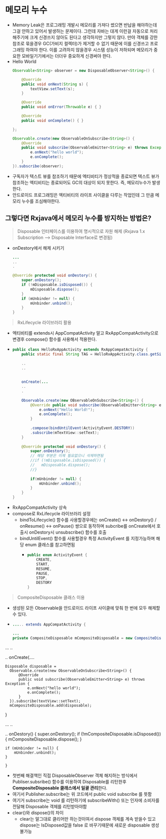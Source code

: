메모리 누수
===
* Memory Leak은 프로그래밍 개발시 메모리를 가져다 썼으면 반납을 해야하는데 그걸 안하고 있어서 발생하는 문제이다. 
그런데 자바는 대게 이런걸 자동으로 처리해주기에 크게 신경쓰지 않아도 된다고 생각하지만 그렇지 않다.
만야 객체를 강한 참조로 묶을경우 GC(가비지 컬렉터)가 제거할 수 없기 때문에 이를 신경쓰고 프로그래밍 하여야 한다.
이를 고려하지 않을경우 시스템 성능이 저하되며 메모리가 중요한 모바일기기에서는 더더우 중요하게 신경써야 한다.
* Hello World
  ```java
  Observable<String> observer = new DisposableObserver<String>() {
  
      @Override
      public void onNext(String s) {
          textView.setText(s);
      }
  
      @Override
      public void onError(Throwable e) { }
  
      @Override
      public void onComplete() { }
  
  };
  
  Observable.create(new ObservableOnSubscribe<String>() {
      @Override
      public void subscribe(ObservableEmitter<String> e) throws Exception {
          e.onNext("hello world");
          e.onComplete();
      }
  }).subscribe(observer);
* 구독자가 텍스트 뷰를 참조하기 때문에 엑티비티가 정상적을 종료되면 텍스트 뷰가 참조하는 엑티비티는 종료되어도 GC의 대상이 되지 못한다. 즉, 메모리누수가 발생한다.
* 안드로이드 프로그래밍은 엑티비티의 라이프 사이클을 다루는 작업인데 그 만큼 메모리 누수를 조심해야한다.

그렇다면 Rxjava에서 메모리 누수를 방지하는 방법은?
---
> Disposable 인터페이스를 이용하여 명시적으로 자원 해제 (Rxjava 1.x Subscription --> Disposable Interface로 변경됨)
* onDestory에서 해제 시키기
  ```java
  ...
  ..
  .
  
  @Override protected void onDestory() {
      super.onDestory();
      if (!mDisposable.isDisposed()) {
          mDisposable.dispose();
      }
      if (mUnbinder != null) {
          mUnbinder.unbind();
      }
  }
  
> RxLifecycle 라이브러리 활용
* 엑티비티를 extends시 AppCompatActivity 말고 RxAppCompatActivity으로 변경후 compose() 함수를 사용해서 적용한다.
* ```java
  public class HelloRxAppActivity extends RxAppCompatActivity {
      public static final String TAG = HelloRxAppActivity.class.getSimpleName();
      
      ..
      ..
      
      
      onCreate(...
      ..
      .
      
      Observable.create(new OBservableOnSubscribe<String>() {
          @Override public void subscribe(ObservableEmitter<String> e) throws Exception {
              e.onNext("Hello World!");
              e.onComplete();
          }
          
          .compose(bindUntilEvent(ActivityEvent.DESTORY))
          .subscribe(mTextView::setText);
      }
      
      @Override protected void onDestory() {
          super.onDestory();
          // 해당 부분은 이제 필요없으니 삭제하면됨
          //if (!mDisposable.isDisposed()) {
          //   mDisposable.dispose();
          //}
          
          if(mUnbinder != null) {
              mUnbinder.unbind();
          }
      }
  }
* RxAppCompatActivity 상속
* compose로 RxLifecycle 라이브러리 설정
  * bindToLifecycle() 함수를 사용할경우에는 onCreate() <-> onDestory() / onResume() <-> onPause() 쌍으로 동작하며 subcribe를 onCreate에서 호출시 onDestory시 unsubscribe() 함수를 호출
  * bindUntilEvent() 함수를 사용할경우 특정 ActivityEvent 를 지정가능하며 해당 enum 클래스를 참고하면됨
    * ```java
      public enum ActivityEvent {
          CREATE,
          START,
          RESUME,
          PAUSE,
          STOP,
          DESTORY
      }

> CompositeDisposable 클래스 이용
* 생성된 모든 Observable을 안드로이드 라이프 사이클에 맞춰 한 번에 모두 해제할 수 있다.
* ```java
  ..... extends AppCompatActivity {
  
  ...
  private CompositeDisposable mCompositeDisposable = new CompositeDisposable();
 ...
 ..
 
 .. onCreate(....
 
    Disposable disposable = 
      Observable.create(new ObservableOnSubscribe<String>() {
          @Override
          public void subscribe(ObservableEmitter<String> e) throws Exception {
              e.onNext("hello world");
              e.onComplete();
          }
      }).subscribe(textView::setText);
      mCompositeDisposable.add(disposable);
   }
   
 ...
 ..
 
 .. onDestory() {
    super.onDestory();
    if (!mCompositeDisposable.isDisposed()) {
        mCompositeDisposable.dispose();
    }
    
    if (mUnbinder != null) {
        mUnbinder.unbind();
    }
    
    }
* 첫번째 해결책인 직접 DisposableObserver 객체 해지하는 방식에서 Publiser.subsribe() 함수를 이용하여 Disposable를 리턴한후 **CompositeDisposable 클래스에서 일괄 관리**한다.
 * 여기서 Publisher.subscribe는 위 코드에서 public void subscribe 를 뜻함
* 여기거 subscribe는 void 를 리턴하기에 subscribeWith() 또는 인자에 소비자를 전달해 Disposable 객체를 리턴받아야함
* clear()와 dispose()의 차이
  * clear는 말그대로 클리어만 하는것이여서 dispose 객체를 계속 받을수 있고 dispose는 IsDisposed값을 false 로 바꾸기때문에 새로운 disposable 생성 불가능
